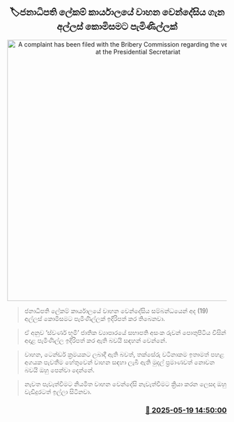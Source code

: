 <p align='center'><b><h2 align='center' title='A complaint has been filed with the Bribery Commission regarding the vehicle auction at the Presidential Secretariat'>🏷ජනාධිපති ලේකම් කාර්යාලයේ වාහන වෙන්දේසිය ගැන අල්ලස් කොමිසමට පැමිණිල්ලක්</h2></b></p>
<p align='center'><img src='https://helakuru.sgp1.cdn.digitaloceanspaces.com/esana/images/lib/bribery-commission.jpg' width='600' alt='A complaint has been filed with the Bribery Commission regarding the vehicle auction at the Presidential Secretariat'></p>

> ජනාධිපති ලේකම් කාර්යාලයේ වාහන වෙන්දේසිය සම්බන්ධයෙන් අද (19) අල්ලස් කොමිසමට පැමිණිල්ලක් ඉදිරිපත් කර තිබෙනවා.

> ඒ අනුව ‘ස්වර්ණ භූමි’ ජාතික ව්‍යාපාරයේ සභාපති අසංක රුවන් පොතුපිටිය විසින් අදාළ පැමිණිල්ල ඉදිරිපත් කර ඇති බවයි සඳහන් වෙන්නේ.

> වාහන, ටෙන්ඩර් ක්‍රමයකට ලබාදී ඇති බවත්, තක්සේරු වටිනාකම ඉතාමත් පහළ අගයක පැවතීම හේතුවෙන් වාහන සඳහා ලැබී ඇති මුදල් ප්‍රමාණවත් නොවන බවයි ඔහු පෙන්වා දෙන්නේ.

> නැවත පැවැත්වීමට නියමිත වාහන වෙන්දේසි නැවැත්වීමට ක්‍රියා කරන ලෙසද ඔහු වැඩිදුරටත් ඉල්ලා සිටිනවා.



<h3 align='right'><a href='https://www.helakuru.lk/esana/p/110221/'>📅 2025-05-19 14:50:00</a></h3>
